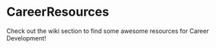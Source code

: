 # CareerResources
Check out the wiki section to find some awesome resources for Career Development!
